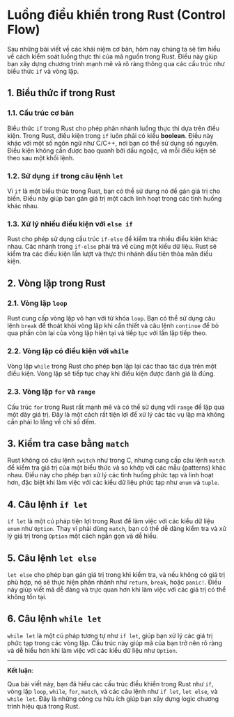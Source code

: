 # Luồng điều khiển trong Rust (Control Flow)

Sau những bài viết về các khái niệm cơ bản, hôm nay chúng ta sẽ tìm hiểu về cách kiểm soát luồng thực thi của mã nguồn trong Rust. Điều này giúp bạn xây dựng chương trình mạnh mẽ và rõ ràng thông qua các cấu trúc như biểu thức `if` và vòng lặp.

## 1. Biểu thức if trong Rust

### 1.1. Cấu trúc cơ bản
Biểu thức `if` trong Rust cho phép phân nhánh luồng thực thi dựa trên điều kiện. Trong Rust, điều kiện trong `if` luôn phải có kiểu **boolean**. Điều này khác với một số ngôn ngữ như C/C++, nơi bạn có thể sử dụng số nguyên. Điều kiện không cần được bao quanh bởi dấu ngoặc, và mỗi điều kiện sẽ theo sau một khối lệnh.

### 1.2. Sử dụng `if` trong câu lệnh `let`
Vì `if` là một biểu thức trong Rust, bạn có thể sử dụng nó để gán giá trị cho biến. Điều này giúp bạn gán giá trị một cách linh hoạt trong các tình huống khác nhau.

### 1.3. Xử lý nhiều điều kiện với `else if`
Rust cho phép sử dụng cấu trúc `if-else` để kiểm tra nhiều điều kiện khác nhau. Các nhánh trong `if-else` phải trả về cùng một kiểu dữ liệu. Rust sẽ kiểm tra các điều kiện lần lượt và thực thi nhánh đầu tiên thỏa mãn điều kiện.

## 2. Vòng lặp trong Rust

### 2.1. Vòng lặp `loop`
Rust cung cấp vòng lặp vô hạn với từ khóa `loop`. Bạn có thể sử dụng câu lệnh `break` để thoát khỏi vòng lặp khi cần thiết và câu lệnh `continue` để bỏ qua phần còn lại của vòng lặp hiện tại và tiếp tục với lần lặp tiếp theo.

### 2.2. Vòng lặp có điều kiện với `while`
Vòng lặp `while` trong Rust cho phép bạn lặp lại các thao tác dựa trên một điều kiện. Vòng lặp sẽ tiếp tục chạy khi điều kiện được đánh giá là đúng.

### 2.3. Vòng lặp `for` và `range`
Cấu trúc `for` trong Rust rất mạnh mẽ và có thể sử dụng với `range` để lặp qua một dãy giá trị. Đây là một cách rất tiện lợi để xử lý các tác vụ lặp mà không cần phải lo lắng về chỉ số đếm.

## 3. Kiểm tra case bằng `match`
Rust không có câu lệnh `switch` như trong C, nhưng cung cấp câu lệnh `match` để kiểm tra giá trị của một biểu thức và so khớp với các mẫu (patterns) khác nhau. Điều này cho phép bạn xử lý các tình huống phức tạp và linh hoạt hơn, đặc biệt khi làm việc với các kiểu dữ liệu phức tạp như `enum` và `tuple`.

## 4. Câu lệnh `if let`
`if let` là một cú pháp tiện lợi trong Rust để làm việc với các kiểu dữ liệu `enum` như `Option`. Thay vì phải dùng `match`, bạn có thể dễ dàng kiểm tra và xử lý giá trị trong `Option` một cách ngắn gọn và dễ hiểu.

## 5. Câu lệnh `let else`
`let else` cho phép bạn gán giá trị trong khi kiểm tra, và nếu không có giá trị phù hợp, nó sẽ thực hiện phân nhánh như `return`, `break`, hoặc `panic!`. Điều này giúp viết mã dễ dàng và trực quan hơn khi làm việc với các giá trị có thể không tồn tại.

## 6. Câu lệnh `while let`
`while let` là một cú pháp tương tự như `if let`, giúp bạn xử lý các giá trị phức tạp trong các vòng lặp. Cấu trúc này giúp mã của bạn trở nên rõ ràng và dễ hiểu hơn khi làm việc với các kiểu dữ liệu như `Option`.

-----
**Kết luận**:

Qua bài viết này, bạn đã hiểu các cấu trúc điều khiển trong Rust như `if`, vòng lặp `loop`, `while`, `for`, `match`, và các câu lệnh như `if let`, `let else`, và `while let`. Đây là những công cụ hữu ích giúp bạn xây dựng logic chương trình hiệu quả trong Rust.
